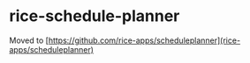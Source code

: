 rice-schedule-planner
=====================

Moved to [https://github.com/rice-apps/scheduleplanner](rice-apps/scheduleplanner)

